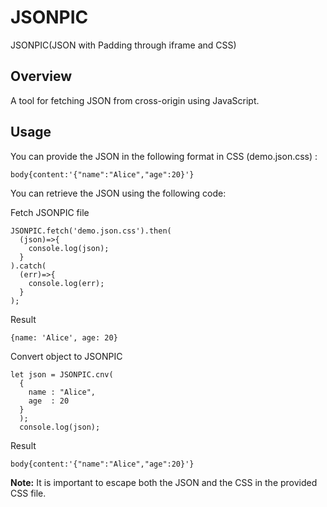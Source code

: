 # JSONPIC
JSONPIC(JSON with Padding through iframe and CSS)

## Overview
A tool for fetching JSON from cross-origin using JavaScript.

## Usage
You can provide the JSON in the following format in CSS (demo.json.css) :

```
body{content:'{"name":"Alice","age":20}'}
```

You can retrieve the JSON using the following code:

Fetch JSONPIC file
```
JSONPIC.fetch('demo.json.css').then(
  (json)=>{
    console.log(json);
  }
).catch(
  (err)=>{
    console.log(err);
  }
);
```
Result 
```
{name: 'Alice', age: 20}
```


Convert object to JSONPIC
```
let json = JSONPIC.cnv(
  {
    name : "Alice",
    age  : 20
  }
  );
  console.log(json);
```
Result 
```
body{content:'{"name":"Alice","age":20}'}
```


**Note:** It is important to escape both the JSON and the CSS in the provided CSS file.
